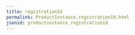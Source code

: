 ```yaml
---
title: registrationId
permalink: ProductInstance.registrationId.html
jsonid: productinstance_registrationid
---
```

